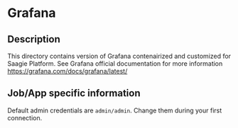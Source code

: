 # Grafana

## Description
This directory contains version of Grafana contenairized and customized for Saagie Platform.
See Grafana official documentation for more information https://grafana.com/docs/grafana/latest/

## Job/App specific information
Default admin credentials are `admin/admin`. Change them during your first connection.

